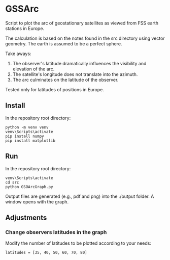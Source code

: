 # GSSArc

Script to plot the arc of geostationary satellites as viewed from FSS earth stations in Europe.

The calculation is based on the notes found in the src directory using vector geometry. The earth is assumed to be a perfect sphere.

Take aways:

1. The observer's latitude dramatically influences the visibility and elevation of the arc.
2. The satellite's longitude does not translate into the azimuth.
3. The arc culminates on the latitude of the observer.

Tested only for latitudes of positions in Europe.

## Install

In the repository root directory:

```
python -m venv venv
venv\Scripts\activate
pip install numpy
pip install matplotlib
```

## Run

In the repository root directory:

```
venv\Scripts\activate
cd src
python GSOArcGraph.py
```

Output files are generated (e.g., pdf and png) into the ./output folder.
A window opens with the graph.

## Adjustments

### Change observers latitudes in the graph 

Modify the number of latitudes to be plotted according to your needs:

```
latitudes = [35, 40, 50, 60, 70, 80]
```
